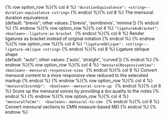 {% row option_row %}{% col 4 %} <span class="lang1">`"durationEquivalence": <string>`</span><span class="lang2">`--duration-equivalence <string>`</span> {% endcol %}{% col 8 %} The mensural duration equivalence<br/>(default: "brevis"; other values: ['brevis', 'semibrevis', 'minima']) {% endcol %}
{% endrow %}{% row option_row %}{% col 4 %} <span class="lang1">`"ligatureAsBracket":  <boolean>`</span><span class="lang2">`--ligature-as-bracket `</span> {% endcol %}{% col 8 %} Render ligatures as bracket instead of original notation {% endcol %}
{% endrow %}{% row option_row %}{% col 4 %} <span class="lang1">`"ligatureOblique": <string>`</span><span class="lang2">`--ligature-oblique <string>`</span> {% endcol %}{% col 8 %} Ligature oblique shape<br/>(default: "auto"; other values: ['auto', 'straight', 'curved']) {% endcol %}
{% endrow %}{% row option_row %}{% col 4 %} <span class="lang1">`"mensuralResponsiveView":  <boolean>`</span><span class="lang2">`--mensural-responsive-view `</span> {% endcol %}{% col 8 %} Convert mensural content to a more responsive view reduced to the seleceted markup {% endcol %}
{% endrow %}{% row option_row %}{% col 4 %} <span class="lang1">`"mensuralScoreUp":  <boolean>`</span><span class="lang2">`--mensural-score-up `</span> {% endcol %}{% col 8 %} Score up the mensural voices by providing a dur.quality to the notes {% endcol %}
{% endrow %}{% row option_row %}{% col 4 %} <span class="lang1">`"mensuralToCmn":  <boolean>`</span><span class="lang2">`--mensural-to-cmn `</span> {% endcol %}{% col 8 %} Convert mensural sections to CMN measure-based MEI {% endcol %}
{% endrow %}